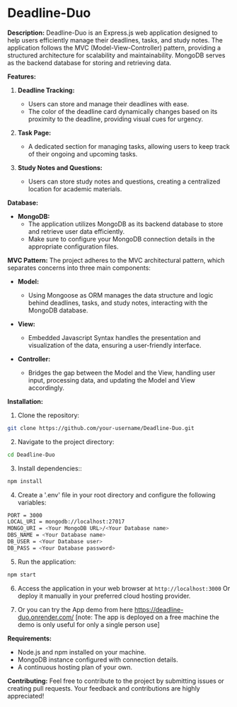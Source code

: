# Deadline-Duo

**Description:**
Deadline-Duo is an Express.js web application designed to help users efficiently manage their deadlines, tasks, and study notes. The application follows the MVC (Model-View-Controller) pattern, providing a structured architecture for scalability and maintainability. MongoDB serves as the backend database for storing and retrieving data. 

**Features:**

1. **Deadline Tracking:**
   - Users can store and manage their deadlines with ease.
   - The color of the deadline card dynamically changes based on its proximity to the deadline, providing visual cues for urgency.

2. **Task Page:**
   - A dedicated section for managing tasks, allowing users to keep track of their ongoing and upcoming tasks.

3. **Study Notes and Questions:**
   - Users can store study notes and questions, creating a centralized location for academic materials.

**Database:**

- **MongoDB:**
  - The application utilizes MongoDB as its backend database to store and retrieve user data efficiently.
  - Make sure to configure your MongoDB connection details in the appropriate configuration files.

**MVC Pattern:**
The project adheres to the MVC architectural pattern, which separates concerns into three main components:

- **Model:**
  - Using Mongoose as ORM manages the data structure and logic behind deadlines, tasks, and study notes, interacting with the MongoDB database.

- **View:**
  - Embedded Javascript Syntax handles the presentation and visualization of the data, ensuring a user-friendly interface.

- **Controller:**
  - Bridges the gap between the Model and the View, handling user input, processing data, and updating the Model and View accordingly.
 
**Installation:**

1. Clone the repository:
```bash
git clone https://github.com/your-username/Deadline-Duo.git
```

2. Navigate to the project directory:
```bash
cd Deadline-Duo
```
3. Install dependencies::
```bash
npm install
```

4. Create a '.env' file in your root directory and configure the following variables:
```bash
PORT = 3000
LOCAL_URI = mongodb://localhost:27017 
MONGO_URI = <Your MongoDB URL>/<Your Database name>
DBS_NAME = <Your Database name>
DB_USER = <Your Database user>
DB_PASS = <Your Database password>
```

5. Run the application:
```bash
npm start
```

6. Access the application in your web browser at `http://localhost:3000` Or deploy it manually in your preferred cloud hosting provider.


7. Or you can try the App demo from here https://deadline-duo.onrender.com/
  [note: The app is deployed on a free machine the demo is only useful for only a single person use]

**Requirements:**
- Node.js and npm installed on your machine.
- MongoDB instance configured with connection details.
- A continuous hosting plan of your own.

**Contributing:**
Feel free to contribute to the project by submitting issues or creating pull requests. Your feedback and contributions are highly appreciated!

